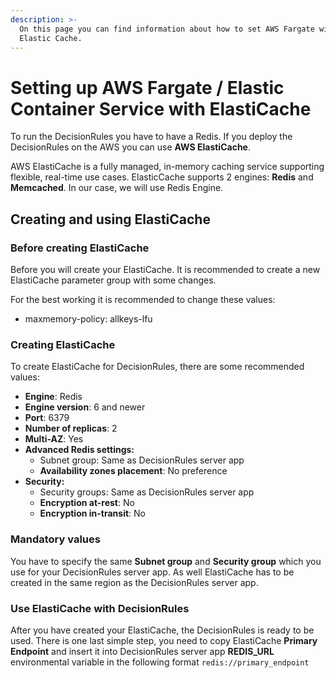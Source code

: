 ```yaml
---
description: >-
  On this page you can find information about how to set AWS Fargate with
  Elastic Cache.
---
```


# Setting up AWS Fargate / Elastic Container Service with ElastiCache

To run the DecisionRules you have to have a Redis. If you deploy the DecisionRules on the AWS you can use **AWS ElastiCache**.

AWS ElastiCache is a fully managed, in-memory caching service supporting flexible, real-time use cases. ElasticCache supports 2 engines: **Redis** and **Memcached**. In our case, we will use Redis Engine.

## Creating and using ElastiCache

### Before creating ElastiCache

Before you will create your ElastiCache. It is recommended to create a new ElastiCache parameter group with some changes.

For the best working it is recommended to change these values:

* maxmemory-policy: allkeys-lfu

### Creating ElastiCache

To create ElastiCache for DecisionRules, there are some recommended values:

* **Engine**: Redis
* **Engine version**: 6 and newer
* **Port**: 6379
* **Number of replicas**: 2
* **Multi-AZ**: Yes
* **Advanced Redis settings:**
  * Subnet group: Same as DecisionRules server app
  * **Availability zones placement**: No preference
* **Security:**
  * Security groups: Same as DecisionRules server app
  * **Encryption at-rest**: No
  * **Encryption in-transit**: No

### Mandatory values

You have to specify the same **Subnet group** and **Security group** which you use for your DecisionRules server app. As well ElastiCache has to be created in the same region as the DecisionRules server app.

### Use ElastiCache with DecisionRules

After you have created your ElastiCache, the DecisionRules is ready to be used. There is one last simple step, you need to copy ElastiCache **Primary Endpoint** and insert it into DecisionRules server app **REDIS\_URL** environmental variable in the following format `redis://primary_endpoint`
